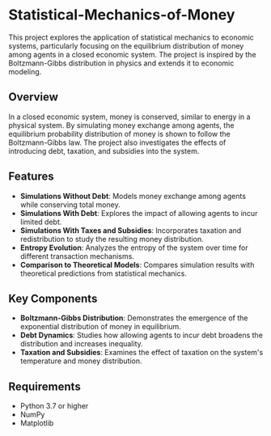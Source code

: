 # Statistical-Mechanics-of-Money

This project explores the application of statistical mechanics to economic systems, particularly focusing on the equilibrium distribution of money among agents in a closed economic system. The project is inspired by the Boltzmann-Gibbs distribution in physics and extends it to economic modeling.

## Overview

In a closed economic system, money is conserved, similar to energy in a physical system. By simulating money exchange among agents, the equilibrium probability distribution of money is shown to follow the Boltzmann-Gibbs law. The project also investigates the effects of introducing debt, taxation, and subsidies into the system.

## Features

- **Simulations Without Debt**: Models money exchange among agents while conserving total money.
- **Simulations With Debt**: Explores the impact of allowing agents to incur limited debt.
- **Simulations With Taxes and Subsidies**: Incorporates taxation and redistribution to study the resulting money distribution.
- **Entropy Evolution**: Analyzes the entropy of the system over time for different transaction mechanisms.
- **Comparison to Theoretical Models**: Compares simulation results with theoretical predictions from statistical mechanics.

## Key Components

- **Boltzmann-Gibbs Distribution**: Demonstrates the emergence of the exponential distribution of money in equilibrium.
- **Debt Dynamics**: Studies how allowing agents to incur debt broadens the distribution and increases inequality.
- **Taxation and Subsidies**: Examines the effect of taxation on the system's temperature and money distribution.

## Requirements

- Python 3.7 or higher
- NumPy
- Matplotlib
